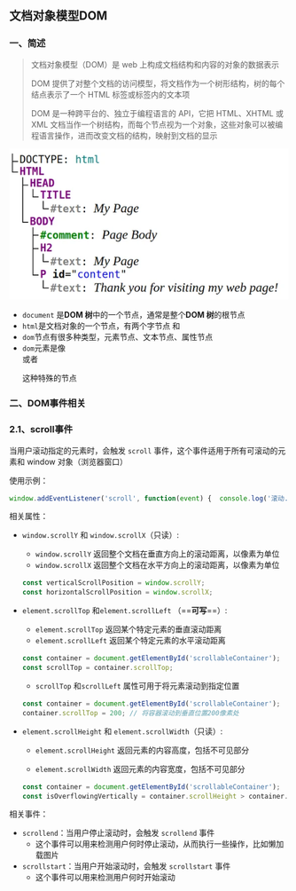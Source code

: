## 文档对象模型DOM

### 一、简述

> 文档对象模型（DOM）是 web 上构成文档结构和内容的对象的数据表示
>
> DOM 提供了对整个文档的访问模型，将文档作为一个树形结构，树的每个结点表示了一个 HTML 标签或标签内的文本项
>
> DOM 是一种跨平台的、独立于编程语言的 API，它把 HTML、XHTML 或 XML 文档当作一个树结构，而每个节点视为一个对象，这些对象可以被编程语言操作，进而改变文档的结构，映射到文档的显示

![image-20220410140143806](https://raw.githubusercontent.com/wanglufei561/picture_repo/master/assets/image-20220410140143806.png)

- `document` 是**DOM 树**中的一个节点，通常是整个**DOM 树**的根节点
- `html`是文档对象的一个节点，有两个字节点<head/> 和<body/>
- `dom`节点有很多种类型，元素节点、文本节点、属性节点
- `dom`元素是像<div></div>或者<p/>这种特殊的节点

### 二、DOM事件相关

### 2.1、scroll事件

当用户滚动指定的元素时，会触发 `scroll` 事件，这个事件适用于所有可滚动的元素和 window 对象（浏览器窗口）

使用示例：

```javascript
window.addEventListener('scroll', function(event) {  console.log('滚动...'); }); 
```

相关属性：

- `window.scrollY` 和 `window.scrollX`（只读）:

  - `window.scrollY` 返回整个文档在垂直方向上的滚动距离，以像素为单位
  - `window.scrollX` 返回整个文档在水平方向上的滚动距离，以像素为单位

  ```javascript
  const verticalScrollPosition = window.scrollY;
  const horizontalScrollPosition = window.scrollX;
  ```

- `element.scrollTop` 和`element.scrollLeft` （==**可写**==）:

  - `element.scrollTop` 返回某个特定元素的垂直滚动距离
  - `element.scrollLeft` 返回某个特定元素的水平滚动距离

  ```javascript
  const container = document.getElementById('scrollableContainer');
  const scrollTop = container.scrollTop;
  ```

  - `scrollTop` 和`scrollLeft` 属性可用于将元素滚动到指定位置

  ```javascript
  const container = document.getElementById('scrollableContainer');
  container.scrollTop = 200; // 将容器滚动到垂直位置200像素处
  ```

- `element.scrollHeight` 和 `element.scrollWidth`（只读）:

  - `element.scrollHeight` 返回元素的内容高度，包括不可见部分

  - `element.scrollWidth` 返回元素的内容宽度，包括不可见部分 

    <!--这些属性可用于检查元素是否需要滚动-->

  ```javascript
  const container = document.getElementById('scrollableContainer');
  const isOverflowingVertically = container.scrollHeight > container.clientHeight;
  ```

相关事件：

- `scrollend`：当用户停止滚动时，会触发 `scrollend` 事件
  - 这个事件可以用来检测用户何时停止滚动，从而执行一些操作，比如懒加载图片
- `scrollstart`：当用户开始滚动时，会触发 `scrollstart` 事件
  - 这个事件可以用来检测用户何时开始滚动